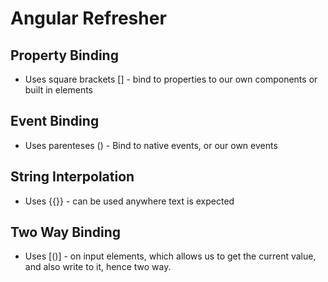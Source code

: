 # Angular Refresher

## Property Binding

- Uses square brackets [] - bind to properties to our own components or built in elements

## Event Binding 

- Uses parenteses () - Bind to native events, or our own events

## String Interpolation

- Uses {{}} - can be used anywhere text is expected

## Two Way Binding

- Uses [()] - on input elements, which allows us to get the current value, and also write to it, hence two way.
